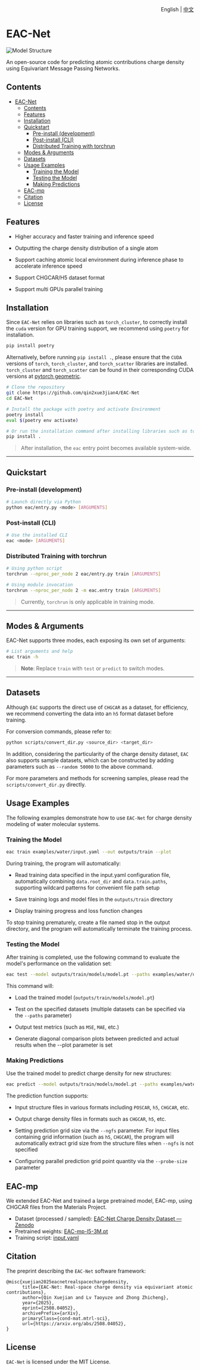 <div align="right">

English | [中文](docs/README_ZH-CN.md)

</div>

# EAC-Net

![Model Structure](docs/imgs/model.png)

An open-source code for predicting atomic contributions charge density using Equivariant Message Passing Networks.

## Contents
- [EAC-Net](#eac-net)
  - [Contents](#contents)
  - [Features](#features)
  - [Installation](#installation)
  - [Quickstart](#quickstart)
    - [Pre-install (development)](#pre-install-development)
    - [Post-install (CLI)](#post-install-cli)
    - [Distributed Training with torchrun](#distributed-training-with-torchrun)
  - [Modes \& Arguments](#modes--arguments)
  - [Datasets](#datasets)
  - [Usage Examples](#usage-examples)
    - [Training the Model](#training-the-model)
    - [Testing the Model](#testing-the-model)
    - [Making Predictions](#making-predictions)
  - [EAC-mp](#eac-mp)
  - [Citation](#citation)
  - [License](#license)

## Features

- Higher accuracy and faster training and inference speed

- Outputting the charge density distribution of a single atom

- Support caching atomic local environment during inference phase to accelerate inference speed

- Support CHGCAR/H5 dataset format

- Support multi GPUs parallel training

## Installation

Since `EAC-Net` relies on libraries such as `torch_cluster`, to correctly install the `cuda` version for GPU training support, we recommend using `poetry` for installation.

```bash
pip install poetry
```

Alternatively, before running `pip install .`, please ensure that the `CUDA` versions of `torch`, `torch_cluster`, and `torch_scatter` libraries are installed. `torch_cluster` and `torch_scatter` can be found in their corresponding CUDA versions at [pytorch geometric](https://pytorch-geometric.com/whl).


```bash
# Clone the repository
git clone https://github.com/qin2xue3jian4/EAC-Net
cd EAC-Net

# Install the package with poetry and activate Environment
poetry install
eval $(poetry env activate)

# Or run the installation command after installing libraries such as torch
pip install .
```

> After installation, the `eac` entry point becomes available system-wide.

---

## Quickstart

### Pre-install (development)

```bash
# Launch directly via Python
python eac/entry.py <mode> [ARGUMENTS]
```

### Post-install (CLI)

```bash
# Use the installed CLI
eac <mode> [ARGUMENTS]
```

### Distributed Training with torchrun

```bash
# Using python script
torchrun --nproc_per_node 2 eac/entry.py train [ARGUMENTS]

# Using module invocation
torchrun --nproc_per_node 2 -m eac.entry train [ARGUMENTS]
```
> Currently, `torchrun` is only applicable in training mode.
---

## Modes & Arguments

EAC-Net supports three modes, each exposing its own set of arguments:

```bash
# List arguments and help
eac train -h
```

> **Note**: Replace `train` with `test` or `predict` to switch modes.

---

## Datasets

Although `EAC` supports the direct use of `CHGCAR` as a dataset, for efficiency, we recommend converting the data into an `h5` format dataset before training.

For conversion commands, please refer to:
```bash
python scripts/convert_dir.py <source_dir> <target_dir>
```
In addition, considering the particularity of the charge density dataset, `EAC` also supports sample datasets, which can be constructed by adding parameters such as `--random 50000` to the above command.

For more parameters and methods for screening samples, please read the `scripts/convert_dir.py` directly.

## Usage Examples

The following examples demonstrate how to use `EAC-Net` for charge density modeling of water molecular systems.

### Training the Model
```bash
eac train examples/water/input.yaml --out outputs/train --plot
```

During training, the program will automatically:
- Read training data specified in the input.yaml configuration file, automatically combining `data.root_dir` and `data.train.paths`, supporting wildcard patterns for convenient file path setup

- Save training logs and model files in the `outputs/train` directory

- Display training progress and loss function changes

To stop training prematurely, create a file named stop in the output directory, and the program will automatically terminate the training process.

### Testing the Model

After training is completed, use the following command to evaluate the model's performance on the validation set:
```bash
eac test --model outputs/train/models/model.pt --paths examples/water/data/8.h5 --paths examples/water/data/8.h5 --out outputs/test --plot
```

This command will:
- Load the trained model (`outputs/train/models/model.pt`)

- Test on the specified datasets (multiple datasets can be specified via the `--paths` parameter)

- Output test metrics (such as `MSE`, `MAE`, etc.)

- Generate diagonal comparison plots between predicted and actual results when the --plot parameter is set

### Making Predictions

Use the trained model to predict charge density for new structures:
```bash
eac predict --model outputs/train/models/model.pt --paths examples/water/POSCAR --out outputs/predict --num-workers 4 --ngfs 50*50*50 --probe-size 200
```

The prediction function supports:
- Input structure files in various formats including `POSCAR`, `h5`, `CHGCAR`, etc.

- Output charge density files in formats such as `CHGCAR`, `h5`, etc.

- Setting prediction grid size via the `--ngfs` parameter. For input files containing grid information (such as `h5`, `CHGCAR`), the program will automatically extract grid size from the structure files when `--ngfs` is not specified

- Configuring parallel prediction grid point quantity via the `--probe-size` parameter

## EAC-mp
We extended EAC-Net and trained a large pretrained model, EAC-mp, using CHGCAR files from the Materials Project.

- Dataset (processed / sampled): [EAC-Net Charge Density Dataset — Zenodo](https://zenodo.org/records/16990467)
- Pretrained weights: [EAC-mp-l5-3M.pt](https://store.aissquare.com/models/0a4060e2-f409-40ba-80c1-5a0af37f9230/eac-mp-l5-6000.pt)
- Training script: [input.yaml](examples/unicharge-mp/input.yaml)

## Citation
The preprint describing the `EAC-Net` software framework:
```
@misc{xuejian2025eacnetrealspacechargedensity,
      title={EAC-Net: Real-space charge density via equivariant atomic contributions}, 
      author={Qin Xuejian and Lv Taoyuze and Zhong Zhicheng},
      year={2025},
      eprint={2508.04052},
      archivePrefix={arXiv},
      primaryClass={cond-mat.mtrl-sci},
      url={https://arxiv.org/abs/2508.04052}, 
}
```

## License

`EAC-Net` is licensed under the MIT License.

